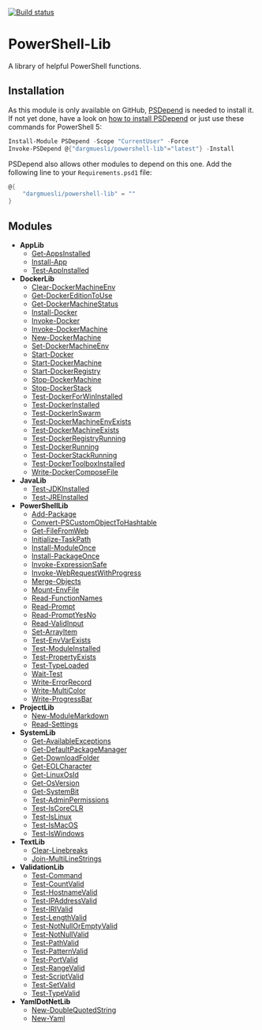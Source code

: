 [![Build status](https://ci.appveyor.com/api/projects/status/1h40wstbd2gssy57/branch/master?svg=true)](https://ci.appveyor.com/project/Dargmuesli/powershell-lib/branch/master)

# PowerShell-Lib
A library of helpful PowerShell functions.

## Installation
As this module is only available on GitHub, [PSDepend](https://github.com/RamblingCookieMonster/PSDepend) is needed to install it. If not yet done, have a look on [how to install PSDepend](https://github.com/RamblingCookieMonster/PSDepend#installing-psdepend) or just use these commands for PowerShell 5:

```PowerShell
Install-Module PSDepend -Scope "CurrentUser" -Force
Invoke-PSDepend @{"dargmuesli/powershell-lib"="latest"} -Install
```

PSDepend also allows other modules to depend on this one. Add the following line to your `Requirements.psd1` file:

```PowerShell
@{
    "dargmuesli/powershell-lib" = ""
}
```

## Modules
- **AppLib**
  - [Get-AppsInstalled](PowerShell-Lib/Docs/Get-AppsInstalled.md)
  - [Install-App](PowerShell-Lib/Docs/Install-App.md)
  - [Test-AppInstalled](PowerShell-Lib/Docs/Test-AppInstalled.md)
- **DockerLib**
  - [Clear-DockerMachineEnv](PowerShell-Lib/Docs/Clear-DockerMachineEnv.md)
  - [Get-DockerEditionToUse](PowerShell-Lib/Docs/Get-DockerEditionToUse.md)
  - [Get-DockerMachineStatus](PowerShell-Lib/Docs/Get-DockerMachineStatus.md)
  - [Install-Docker](PowerShell-Lib/Docs/Install-Docker.md)
  - [Invoke-Docker](PowerShell-Lib/Docs/Invoke-Docker.md)
  - [Invoke-DockerMachine](PowerShell-Lib/Docs/Invoke-DockerMachine.md)
  - [New-DockerMachine](PowerShell-Lib/Docs/New-DockerMachine.md)
  - [Set-DockerMachineEnv](PowerShell-Lib/Docs/Set-DockerMachineEnv.md)
  - [Start-Docker](PowerShell-Lib/Docs/Start-Docker.md)
  - [Start-DockerMachine](PowerShell-Lib/Docs/Start-DockerMachine.md)
  - [Start-DockerRegistry](PowerShell-Lib/Docs/Start-DockerRegistry.md)
  - [Stop-DockerMachine](PowerShell-Lib/Docs/Stop-DockerMachine.md)
  - [Stop-DockerStack](PowerShell-Lib/Docs/Stop-DockerStack.md)
  - [Test-DockerForWinInstalled](PowerShell-Lib/Docs/Test-DockerForWinInstalled.md)
  - [Test-DockerInstalled](PowerShell-Lib/Docs/Test-DockerInstalled.md)
  - [Test-DockerInSwarm](PowerShell-Lib/Docs/Test-DockerInSwarm.md)
  - [Test-DockerMachineEnvExists](PowerShell-Lib/Docs/Test-DockerMachineEnvExists.md)
  - [Test-DockerMachineExists](PowerShell-Lib/Docs/Test-DockerMachineExists.md)
  - [Test-DockerRegistryRunning](PowerShell-Lib/Docs/Test-DockerRegistryRunning.md)
  - [Test-DockerRunning](PowerShell-Lib/Docs/Test-DockerRunning.md)
  - [Test-DockerStackRunning](PowerShell-Lib/Docs/Test-DockerStackRunning.md)
  - [Test-DockerToolboxInstalled](PowerShell-Lib/Docs/Test-DockerToolboxInstalled.md)
  - [Write-DockerComposeFile](PowerShell-Lib/Docs/Write-DockerComposeFile.md)
- **JavaLib**
  - [Test-JDKInstalled](PowerShell-Lib/Docs/Test-JDKInstalled.md)
  - [Test-JREInstalled](PowerShell-Lib/Docs/Test-JREInstalled.md)
- **PowerShellLib**
  - [Add-Package](PowerShell-Lib/Docs/Add-Package.md)
  - [Convert-PSCustomObjectToHashtable](PowerShell-Lib/Docs/Convert-PSCustomObjectToHashtable.md)
  - [Get-FileFromWeb](PowerShell-Lib/Docs/Get-FileFromWeb.md)
  - [Initialize-TaskPath](PowerShell-Lib/Docs/Initialize-TaskPath.md)
  - [Install-ModuleOnce](PowerShell-Lib/Docs/Install-ModuleOnce.md)
  - [Install-PackageOnce](PowerShell-Lib/Docs/Install-PackageOnce.md)
  - [Invoke-ExpressionSafe](PowerShell-Lib/Docs/Invoke-ExpressionSafe.md)
  - [Invoke-WebRequestWithProgress](PowerShell-Lib/Docs/Invoke-WebRequestWithProgress.md)
  - [Merge-Objects](PowerShell-Lib/Docs/Merge-Objects.md)
  - [Mount-EnvFile](PowerShell-Lib/Docs/Mount-EnvFile.md)
  - [Read-FunctionNames](PowerShell-Lib/Docs/Read-FunctionNames.md)
  - [Read-Prompt](PowerShell-Lib/Docs/Read-Prompt.md)
  - [Read-PromptYesNo](PowerShell-Lib/Docs/Read-PromptYesNo.md)
  - [Read-ValidInput](PowerShell-Lib/Docs/Read-ValidInput.md)
  - [Set-ArrayItem](PowerShell-Lib/Docs/Set-ArrayItem.md)
  - [Test-EnvVarExists](PowerShell-Lib/Docs/Test-EnvVarExists.md)
  - [Test-ModuleInstalled](PowerShell-Lib/Docs/Test-ModuleInstalled.md)
  - [Test-PropertyExists](PowerShell-Lib/Docs/Test-PropertyExists.md)
  - [Test-TypeLoaded](PowerShell-Lib/Docs/Test-TypeLoaded.md)
  - [Wait-Test](PowerShell-Lib/Docs/Wait-Test.md)
  - [Write-ErrorRecord](PowerShell-Lib/Docs/Write-ErrorRecord.md)
  - [Write-MultiColor](PowerShell-Lib/Docs/Write-MultiColor.md)
  - [Write-ProgressBar](PowerShell-Lib/Docs/Write-ProgressBar.md)
- **ProjectLib**
  - [New-ModuleMarkdown](PowerShell-Lib/Docs/New-ModuleMarkdown.md)
  - [Read-Settings](PowerShell-Lib/Docs/Read-Settings.md)
- **SystemLib**
  - [Get-AvailableExceptions](PowerShell-Lib/Docs/Get-AvailableExceptions.md)
  - [Get-DefaultPackageManager](PowerShell-Lib/Docs/Get-DefaultPackageManager.md)
  - [Get-DownloadFolder](PowerShell-Lib/Docs/Get-DownloadFolder.md)
  - [Get-EOLCharacter](PowerShell-Lib/Docs/Get-EOLCharacter.md)
  - [Get-LinuxOsId](PowerShell-Lib/Docs/Get-LinuxOsId.md)
  - [Get-OsVersion](PowerShell-Lib/Docs/Get-OsVersion.md)
  - [Get-SystemBit](PowerShell-Lib/Docs/Get-SystemBit.md)
  - [Test-AdminPermissions](PowerShell-Lib/Docs/Test-AdminPermissions.md)
  - [Test-IsCoreCLR](PowerShell-Lib/Docs/Test-IsCoreCLR.md)
  - [Test-IsLinux](PowerShell-Lib/Docs/Test-IsLinux.md)
  - [Test-IsMacOS](PowerShell-Lib/Docs/Test-IsMacOS.md)
  - [Test-IsWindows](PowerShell-Lib/Docs/Test-IsWindows.md)
- **TextLib**
  - [Clear-Linebreaks](PowerShell-Lib/Docs/Clear-Linebreaks.md)
  - [Join-MultiLineStrings](PowerShell-Lib/Docs/Join-MultiLineStrings.md)
- **ValidationLib**
  - [Test-Command](PowerShell-Lib/Docs/Test-Command.md)
  - [Test-CountValid](PowerShell-Lib/Docs/Test-CountValid.md)
  - [Test-HostnameValid](PowerShell-Lib/Docs/Test-HostnameValid.md)
  - [Test-IPAddressValid](PowerShell-Lib/Docs/Test-IPAddressValid.md)
  - [Test-IRIValid](PowerShell-Lib/Docs/Test-IRIValid.md)
  - [Test-LengthValid](PowerShell-Lib/Docs/Test-LengthValid.md)
  - [Test-NotNullOrEmptyValid](PowerShell-Lib/Docs/Test-NotNullOrEmptyValid.md)
  - [Test-NotNullValid](PowerShell-Lib/Docs/Test-NotNullValid.md)
  - [Test-PathValid](PowerShell-Lib/Docs/Test-PathValid.md)
  - [Test-PatternValid](PowerShell-Lib/Docs/Test-PatternValid.md)
  - [Test-PortValid](PowerShell-Lib/Docs/Test-PortValid.md)
  - [Test-RangeValid](PowerShell-Lib/Docs/Test-RangeValid.md)
  - [Test-ScriptValid](PowerShell-Lib/Docs/Test-ScriptValid.md)
  - [Test-SetValid](PowerShell-Lib/Docs/Test-SetValid.md)
  - [Test-TypeValid](PowerShell-Lib/Docs/Test-TypeValid.md)
- **YamlDotNetLib**
  - [New-DoubleQuotedString](PowerShell-Lib/Docs/New-DoubleQuotedString.md)
  - [New-Yaml](PowerShell-Lib/Docs/New-Yaml.md)
